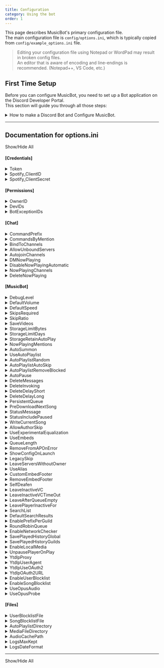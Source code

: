 ```yaml
---
title: Configuration
category: Using the bot
order: 1
---
```


This page describes MusicBot's primary configuration file.  
The main configuration file is `config/options.ini`, which is typically copied from `config/example_options.ini` file.  

> Editing your configuration file using Notepad or WordPad may result in broken config files.  
  An editor that is aware of encoding and line-endings is recommended. (Notepad++, VS Code, etc.)  


## First Time Setup

Before you can configure MusicBot, you need to set up a Bot application on the Discord Developer Portal.  
This section will guide you through all those steps:  

<details>
  <summary>How to make a Discord Bot and Configure MusicBot.</summary>

<h3>Make a new Bot and Token</h3>

First, log in to the official Discord Developer Portal and access the <a href="https://discord.com/developers/applications/me">Applications page</a>.<br>  
<ul>
<li>Create a new application, then open the "Bot" page from the menu.</li>  
<li>Find the Token section to reveal and copy your new Bot Token.<br>  
  <strong style="color:#7d6f00;">Notice:</strong> If you have 2FA enabled, you may need to "Reset Token" before you can see it.<br>
  <strong style="color:#ff7373;">Warning:</strong> Keep the Token safe! Don't share it or lose it or you'll need to regenerate it!<br></li>  

<li>Next set the privileged intents. You need to enable each of the Gateway Intents.<br>  
  - Enable Presence Intent<br>
  - Enable Server Members Intent<br>
  - Enable Message Content Intent<br></li>
</ul>

<h3>Configure MusicBot</h3>

You should now have your token and can now copy it into your config file.<br>  
To finish setting up:<br>  
<ul>
<li>Open your bot folder and then the <code>config</code> folder within it.</li>  
<li>Copy <code>example_options.ini</code> and rename it to <code>options.ini</code>.</li>  
<li>Open <code>options.ini</code> then find the "Token" option under <code>[Credentials]</code>.</li>  
<li>Update the value of "Token" with the token you copied from Discord Applications.</li>  
<li>Save, close, and try running MusicBot!</li>
</ul>

If everything is working, make sure to review the rest of the options and make changes as needed.<br>

<h3>How to Run MusicBot</h3>

MusicBot provides a collection of scripts to start the bot.<br>  
For Windows you'll usually use <code>run.bat</code> to start the bot.<br>  
For various Linux-like OS, use <code>run.sh</code> instead.<br>  
You may also launch <code>run.py</code> by passing it to python directly.<br>
All of these scripts support the same <a href="{{ site.baseurl }}/using/running/#flags">command line arguments</a>.<br>  

</details>

---

## Documentation for options.ini  

<p><a class="expand-all-details">Show/Hide All</a></p>

#### [Credentials]

<details>
  <summary>Token</summary>

Discord bot authentication token for your Bot.<br>
Visit Discord Developer Portal to create a bot App and generate your Token.<br>
Never publish your bot token!<br>  
<strong>Default Value:</strong> <i>*empty*</i>  
</details>  
<details>
  <summary>Spotify_ClientID</summary>

Provide your own Spotify Client ID to enable MusicBot to interact with Spotify API.<br>
MusicBot will try to use the web player API (guest mode) if nothing is set here.<br>
Using your own API credentials grants higher usage limits than guest mode.<br>  
<strong>Default Value:</strong> <i>*empty*</i>  
</details>  
<details>
  <summary>Spotify_ClientSecret</summary>

Provide your Spotify Client Secret to enable MusicBot to interact with Spotify API.<br>
This is required if you set the Spotify_ClientID option above.<br>  
<strong>Default Value:</strong> <i>*empty*</i>  
</details>  


#### [Permissions]

<details>
  <summary>OwnerID</summary>

Provide a Discord User ID number to set the owner of this bot.<br>
The word 'auto' or number 0 will set the owner based on App information.<br>
Only one owner ID can be set here. Generally, setting 'auto' is recommended.<br>  
<strong>Default Value:</strong> <code>0</code>  
</details>  
<details>
  <summary>DevIDs</summary>

A list of Discord User IDs who can use the dev-only commands.<br>
Warning: dev-only commands can allow arbitrary remote code execution.<br>
Use spaces to separate multiple IDs.<br>
Most users should leave this setting blank.<br>  
<strong>Default Value:</strong> <i>*empty*</i>  
</details>  
<details>
  <summary>BotExceptionIDs</summary>

Discord Member IDs for other bots that MusicBot should not ignore.<br>
Use spaces to separate multiple IDs.<br>
All bots are ignored by default.<br>  
<strong>Default Value:</strong> <i>*empty*</i>  
</details>  


#### [Chat]

<details>
  <summary>CommandPrefix</summary>

Command prefix is how all MusicBot commands must be started in Discord messages.<br>
E.g., if you set this to * the play command is trigger by *play ...<br>  
<strong>Default Value:</strong> <code>!</code>  
</details>  
<details>
  <summary>CommandsByMention</summary>

Enable using commands with @[YourBotNameHere]<br>
The CommandPrefix is still available, but can be replaced with @ mention.<br>  
<strong>Default Value:</strong> <code>yes</code>  
</details>  
<details>
  <summary>BindToChannels</summary>

ID numbers for text channels that MusicBot should exclusively use for commands.<br>
This can contain IDs for channels in multiple servers.<br>
Use spaces to separate multiple IDs.<br>
All channels are used if this is not set.<br>  
<strong>Default Value:</strong> <i>*empty*</i>  
</details>  
<details>
  <summary>AllowUnboundServers</summary>

Allow responses in all channels while no specific channel is set for a server.<br>
Only used when BindToChannels is missing an ID for a server.<br>  
<strong>Default Value:</strong> <code>yes</code>  
</details>  
<details>
  <summary>AutojoinChannels</summary>

A list of Voice Channel IDs that MusicBot should automatically join on start up.<br>
Use spaces to separate multiple IDs.<br>  
<strong>Default Value:</strong> <i>*empty*</i>  
</details>  
<details>
  <summary>DMNowPlaying</summary>

MusicBot will try to send Now Playing notices directly to the member who requested the song instead of posting in a server channel.<br>  
<strong>Default Value:</strong> <code>no</code>  
</details>  
<details>
  <summary>DisableNowPlayingAutomatic</summary>

Disable now playing messages for songs played via auto playlist.<br>  
<strong>Default Value:</strong> <code>no</code>  
</details>  
<details>
  <summary>NowPlayingChannels</summary>

Forces MusicBot to use a specific channel to send now playing messages.<br>
Only one text channel ID can be used per server.<br>  
<strong>Default Value:</strong> <i>*empty*</i>  
</details>  
<details>
  <summary>DeleteNowPlaying</summary>

MusicBot will automatically delete Now Playing messages.<br>  
<strong>Default Value:</strong> <code>yes</code>  
</details>  


#### [MusicBot]

<details>
  <summary>DebugLevel</summary>

Set the log verbosity of MusicBot. Normally this should be set to INFO.<br>
It can be set to one of the following:<br>
 CRITICAL, ERROR, WARNING, INFO, DEBUG, VOICEDEBUG, FFMPEG, NOISY, or EVERYTHING<br>  
<strong>Default Value:</strong> <code>INFO</code>  
</details>  
<details>
  <summary>DefaultVolume</summary>

Sets the default volume level MusicBot will play songs at.<br>
You can use any value from 0 to 1, or 0% to 100% volume.<br>  
<strong>Default Value:</strong> <code>0.15</code>  
</details>  
<details>
  <summary>DefaultSpeed</summary>

Sets the default speed MusicBot will play songs at.<br>
Must be a value from 0.5 to 100.0 for ffmpeg to use it.<br>
A value of 1 is normal playback speed.<br>
Note: Streamed media does not support speed adjustments.<br>  
<strong>Default Value:</strong> <code>1.000</code>  
</details>  
<details>
  <summary>SkipsRequired</summary>

Number of channel member votes required to skip a song.<br>
Acts as a minimum when SkipRatio would require more votes.<br>  
<strong>Default Value:</strong> <code>4</code>  
</details>  
<details>
  <summary>SkipRatio</summary>

This percent of listeners in voice must vote for skip.<br>
If SkipsRequired is lower than the computed value, it will be used instead.<br>
You can set this from 0 to 1, or 0% to 100%.<br>  
<strong>Default Value:</strong> <code>0.5</code>  
</details>  
<details>
  <summary>SaveVideos</summary>

Allow MusicBot to keep downloaded media, or delete it right away.<br>  
<strong>Default Value:</strong> <code>yes</code>  
</details>  
<details>
  <summary>StorageLimitBytes</summary>

If SaveVideos is enabled, set a limit on how much storage space should be used.<br>  
<strong>Default Value:</strong> <code>0</code>  
</details>  
<details>
  <summary>StorageLimitDays</summary>

If SaveVideos is enabled, set a limit on how long files should be kept.<br>  
<strong>Default Value:</strong> <code>0</code>  
</details>  
<details>
  <summary>StorageRetainAutoPlay</summary>

If SaveVideos is enabled, never purge auto playlist songs from the cache regardless of limits.<br>  
<strong>Default Value:</strong> <code>yes</code>  
</details>  
<details>
  <summary>NowPlayingMentions</summary>

Mention the user who added the song when it is played.<br>  
<strong>Default Value:</strong> <code>no</code>  
</details>  
<details>
  <summary>AutoSummon</summary>

Automatically join the owner if they are in an accessible voice channel when bot starts.<br>  
<strong>Default Value:</strong> <code>yes</code>  
</details>  
<details>
  <summary>UseAutoPlaylist</summary>

Enable MusicBot to automatically play music from the auto playlist when the queue is empty.<br>  
<strong>Default Value:</strong> <code>yes</code>  
</details>  
<details>
  <summary>AutoPlaylistRandom</summary>

Shuffles the auto playlist tracks before playing them.<br>  
<strong>Default Value:</strong> <code>yes</code>  
</details>  
<details>
  <summary>AutoPlaylistAutoSkip</summary>

Enable automatic skip of auto playlist songs when a user plays a new song.<br>
This only applies to the current playing song if it was added by the auto playlist.<br>  
<strong>Default Value:</strong> <code>no</code>  
</details>  
<details>
  <summary>AutoPlaylistRemoveBlocked</summary>

Remove songs from the auto playlist if they are found in the song block list.<br>  
<strong>Default Value:</strong> <code>no</code>  
</details>  
<details>
  <summary>AutoPause</summary>

MusicBot will automatically pause playback when no users are listening.<br>  
<strong>Default Value:</strong> <code>yes</code>  
</details>  
<details>
  <summary>DeleteMessages</summary>

Allow MusicBot to automatically delete messages it sends, after a delay.<br>
Delay period is controlled by DeleteDelayShort and DeleteDelayLong.<br>  
<strong>Default Value:</strong> <code>yes</code>  
</details>  
<details>
  <summary>DeleteInvoking</summary>

Auto delete valid commands after a delay.<br>  
<strong>Default Value:</strong> <code>no</code>  
</details>  
<details>
  <summary>DeleteDelayShort</summary>

Sets the short period of seconds before deleting messages.<br>
This period is used by messages that require no further interaction.<br>  
<strong>Default Value:</strong> <code>0:00:30</code>  
</details>  
<details>
  <summary>DeleteDelayLong</summary>

Sets the long delay period before deleting messages.<br>
This period is used by interactive or long-winded messages, like search and help.<br>  
<strong>Default Value:</strong> <code>0:01:00</code>  
</details>  
<details>
  <summary>PersistentQueue</summary>

Allow MusicBot to save the song queue, so queued songs will survive restarts.<br>  
<strong>Default Value:</strong> <code>yes</code>  
</details>  
<details>
  <summary>PreDownloadNextSong</summary>

Enable MusicBot to download the next song in the queue while a song is playing.<br>
Currently this option does not apply to auto playlist or songs added to an empty queue.<br>  
<strong>Default Value:</strong> <code>yes</code>  
</details>  
<details>
  <summary>StatusMessage</summary>

Specify a custom message to use as the bot's status. If left empty, the bot<br>
will display dynamic info about music currently being played in its status instead.<br>
Status messages may also use the following variables:<br>
 {n_playing}   = Number of currently Playing music players.<br>
 {n_paused}    = Number of currently Paused music players.<br>
 {n_connected} = Number of connected music players, in any player state.<br>
<br>
The following variables give access to information about the player and track.<br>
These variables may not be accurate in multi-guild bots:<br>
 {p0_length}   = The total duration of the track, if available. Ex: [2:34]<br>
 {p0_title}    = The track title for the currently playing track.<br>
 {p0_url}      = The track URL for the currently playing track.<br>  
<strong>Default Value:</strong> <i>*empty*</i>  
</details>  
<details>
  <summary>StatusIncludePaused</summary>

If enabled, status messages will report info on paused players.<br>  
<strong>Default Value:</strong> <code>no</code>  
</details>  
<details>
  <summary>WriteCurrentSong</summary>

If enabled, MusicBot will save the track title to:  data/[Server ID]/current.txt<br>  
<strong>Default Value:</strong> <code>no</code>  
</details>  
<details>
  <summary>AllowAuthorSkip</summary>

Allow the member who requested the song to skip it, bypassing votes.<br>  
<strong>Default Value:</strong> <code>yes</code>  
</details>  
<details>
  <summary>UseExperimentalEqualization</summary>

Tries to use ffmpeg to get volume normalizing options for use in playback.<br>
This option can cause delay between playing songs, as the whole track must be processed.<br>  
<strong>Default Value:</strong> <code>no</code>  
</details>  
<details>
  <summary>UseEmbeds</summary>

Allow MusicBot to format its messages as embeds.<br>  
<strong>Default Value:</strong> <code>yes</code>  
</details>  
<details>
  <summary>QueueLength</summary>

The number of entries to show per-page when using q command to list the queue.<br>  
<strong>Default Value:</strong> <code>10</code>  
</details>  
<details>
  <summary>RemoveFromAPOnError</summary>

Enable MusicBot to automatically remove unplayable entries from the auto playlist.<br>  
<strong>Default Value:</strong> <code>yes</code>  
</details>  
<details>
  <summary>ShowConfigOnLaunch</summary>

Display MusicBot config settings in the logs at startup.<br>  
<strong>Default Value:</strong> <code>no</code>  
</details>  
<details>
  <summary>LegacySkip</summary>

Enable users with the InstaSkip permission to bypass skip voting and force skips.<br>  
<strong>Default Value:</strong> <code>no</code>  
</details>  
<details>
  <summary>LeaveServersWithoutOwner</summary>

If enabled, MusicBot will leave servers if the owner is not in their member list.<br>  
<strong>Default Value:</strong> <code>no</code>  
</details>  
<details>
  <summary>UseAlias</summary>

If enabled, MusicBot will allow commands to have multiple names using data in:  config/aliases.json<br>  
<strong>Default Value:</strong> <code>yes</code>  
</details>  
<details>
  <summary>CustomEmbedFooter</summary>

Replace MusicBot name/version in embed footer with custom text.<br>
Only applied when UseEmbeds is enabled and it is not blank.<br>  
<strong>Default Value:</strong> <code>Just-Some-Bots/MusicBot (release-250723-1110-g6ded856)</code>  
</details>  
<details>
  <summary>RemoveEmbedFooter</summary>

Completely remove the footer from embeds.<br>  
<strong>Default Value:</strong> <code>no</code>  
</details>  
<details>
  <summary>SelfDeafen</summary>

MusicBot will automatically deafen itself when entering a voice channel.<br>  
<strong>Default Value:</strong> <code>yes</code>  
</details>  
<details>
  <summary>LeaveInactiveVC</summary>

If enabled, MusicBot will leave a voice channel when no users are listening,<br>
after waiting for a period set in LeaveInactiveVCTimeOut option.<br>
Listeners are channel members, excluding bots, who are not deafened.<br>  
<strong>Default Value:</strong> <code>no</code>  
</details>  
<details>
  <summary>LeaveInactiveVCTimeOut</summary>

Set a period of time to wait before leaving an inactive voice channel.<br>
You can set this to a number of seconds or phrase like:  4 hours<br>  
<strong>Default Value:</strong> <code>0:05:00</code>  
</details>  
<details>
  <summary>LeaveAfterQueueEmpty</summary>

If enabled, MusicBot will leave the channel immediately when the song queue is empty.<br>  
<strong>Default Value:</strong> <code>no</code>  
</details>  
<details>
  <summary>LeavePlayerInactiveFor</summary>

When paused or no longer playing, wait for this amount of time then leave voice.<br>
You can set this to a number of seconds of phrase like:  15 minutes<br>
Set it to 0 to disable leaving in this way.<br>  
<strong>Default Value:</strong> <code>0:00:00</code>  
</details>  
<details>
  <summary>SearchList</summary>

If enabled, users must indicate search result choices by sending a message instead of using reactions.<br>  
<strong>Default Value:</strong> <code>no</code>  
</details>  
<details>
  <summary>DefaultSearchResults</summary>

Sets the default number of search results to fetch when using the search command without a specific number.<br>  
<strong>Default Value:</strong> <code>3</code>  
</details>  
<details>
  <summary>EnablePrefixPerGuild</summary>

Allow MusicBot to save a per-server command prefix, and enables the setprefix command.<br>  
<strong>Default Value:</strong> <code>no</code>  
</details>  
<details>
  <summary>RoundRobinQueue</summary>

If enabled and multiple members are adding songs, MusicBot will organize playback for one song per member.<br>  
<strong>Default Value:</strong> <code>no</code>  
</details>  
<details>
  <summary>EnableNetworkChecker</summary>

Allow MusicBot to use timed pings to detect network outage and availability.<br>
This may be useful if you keep the bot joined to a channel or playing music 24/7.<br>
MusicBot must be restarted to enable network testing.<br>
By default this is disabled.<br>  
<strong>Default Value:</strong> <code>no</code>  
</details>  
<details>
  <summary>SavePlayedHistoryGlobal</summary>

Enable saving all songs played by MusicBot to a global playlist file:  config/playlists/history.txt<br>
This will contain all songs from all servers.<br>  
<strong>Default Value:</strong> <code>no</code>  
</details>  
<details>
  <summary>SavePlayedHistoryGuilds</summary>

Enable saving songs played per-server to a playlist file:  config/playlists/history[Server ID].txt<br>  
<strong>Default Value:</strong> <code>no</code>  
</details>  
<details>
  <summary>EnableLocalMedia</summary>

Enable playback of local media files using the play command.<br>
When enabled, users can use:  `play file://path/to/file.ext`<br>
to play files from the local MediaFileDirectory path.<br>  
<strong>Default Value:</strong> <code>no</code>  
</details>  
<details>
  <summary>UnpausePlayerOnPlay</summary>

Allow MusicBot to automatically unpause when play commands are used.<br>  
<strong>Default Value:</strong> <code>no</code>  
</details>  
<details>
  <summary>YtdlpProxy</summary>

Experimental, HTTP/HTTPS proxy settings to use with ytdlp media downloader.<br>
The value set here is passed to `ytdlp --proxy` and aiohttp header checking.<br>
Leave blank to disable.<br>  
<strong>Default Value:</strong> <i>*empty*</i>  
</details>  
<details>
  <summary>YtdlpUserAgent</summary>

Experimental option to set a static User-Agent header in yt-dlp.<br>
It is not typically recommended by yt-dlp to change the UA string.<br>
For examples of what you might put here, check the following two links:<br>
   https://developer.mozilla.org/en-US/docs/Web/HTTP/Headers/User-Agent <br>
   https://www.useragents.me/ <br>
Leave blank to use default, dynamically generated UA strings.<br>  
<strong>Default Value:</strong> <i>*empty*</i>  
</details>  
<details>
  <summary>YtdlpUseOAuth2</summary>

Experimental option to enable yt-dlp to use a YouTube account via OAuth2.<br>
When enabled, you must use the generated URL and code to authorize an account.<br>
The authorization token is then stored in the `data//oauth2.token` file.<br>
This option should not be used when cookies are enabled.<br>
Using a personal account may not be recommended.<br>
Set yes to enable or no to disable.<br>  
<strong>Default Value:</strong> <code>no</code>  
</details>  
<details>
  <summary>YtdlpOAuth2URL</summary>

Optional YouTube video URL used at start-up for triggering OAuth2 authorization.<br>
This starts the OAuth2 prompt early, rather than waiting for a song request.<br>
The URL set here should be an accessible YouTube video URL.<br>
Authorization must be completed before start-up will continue when this is set.<br>  
<strong>Default Value:</strong> <i>*empty*</i>  
</details>  
<details>
  <summary>EnableUserBlocklist</summary>

Toggle the user block list feature, without emptying the block list.<br>  
<strong>Default Value:</strong> <code>yes</code>  
</details>  
<details>
  <summary>EnableSongBlocklist</summary>

Enable the song block list feature, without emptying the block list.<br>  
<strong>Default Value:</strong> <code>no</code>  
</details>  
<details>
  <summary>UseOpusAudio</summary>

May reduce CPU usage by avoiding PCM-to-Opus encoding in python.<br>
When enabled, volume is controlled via FFmpeg filter instead of python.<br>
May cause a short delay when tracks first start for bitrate discovery.<br>  
<strong>Default Value:</strong> <code>no</code>  
</details>  
<details>
  <summary>UseOpusProbe</summary>

Similar to UseOpusAudio, but reduces CPU usage even more where possible.<br>
If the media is already Opus encoded (like YouTube) no re-encoding is done.<br>
This option will disable speed, volume, and UseExperimentalEqualization options.<br>  
<strong>Default Value:</strong> <code>no</code>  
</details>  


#### [Files]

<details>
  <summary>UserBlocklistFile</summary>

An optional file path to a text file listing Discord User IDs, one per line.<br>  
<strong>Default Value:</strong> <code>./config/blocklist_users.txt</code>  
</details>  
<details>
  <summary>SongBlocklistFile</summary>

An optional file path to a text file that lists URLs, words, or phrases one per line.<br>
Any song title or URL that contains any line in the list will be blocked.<br>  
<strong>Default Value:</strong> <code>./config/blocklist_songs.txt</code>  
</details>  
<details>
  <summary>AutoPlaylistDirectory</summary>

An optional path to a directory containing auto playlist files.<br>
Each file should contain a list of playable URLs or terms, one track per line.<br>  
<strong>Default Value:</strong> <code>./config/playlists</code>  
</details>  
<details>
  <summary>MediaFileDirectory</summary>

An optional directory path where playable media files can be stored.<br>
All files and sub-directories can then be accessed by using 'file://' as a protocol.<br>
Example:  file://some/folder/name/file.ext<br>
Maps to:  ./media/some/folder/name/file.ext<br>  
<strong>Default Value:</strong> <code>./media</code>  
</details>  
<details>
  <summary>AudioCachePath</summary>

An optional directory path where MusicBot will store long and short-term cache for playback.<br>  
<strong>Default Value:</strong> <code>./audio_cache</code>  
</details>  
<details>
  <summary>LogsMaxKept</summary>

Configure automatic log file rotation at restart, and limit the number of files kept.<br>
When disabled, only one log is kept and its contents are replaced each run.<br>
Set to 0 to disable.  Maximum allowed number is 100.<br>  
<strong>Default Value:</strong> <code>3</code>  
</details>  
<details>
  <summary>LogsDateFormat</summary>

Configure the log file date format used when LogsMaxKept is enabled.<br>
If left blank, a warning is logged and the default will be used instead.<br>
Learn more about time format codes from the tables and data here:<br>
    https://docs.python.org/3/library/datetime.html#strftime-strptime-behavior<br>  
<strong>Default Value:</strong> <code>.ended-%Y-%j-%H%m%S</code>  
</details>  


---

<a class="expand-all-details">Show/Hide All</a>
